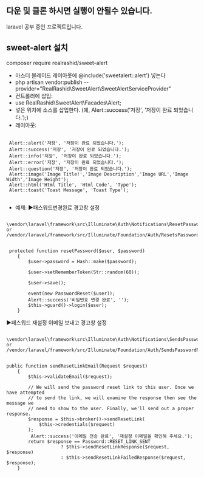 ## 다운 및 클론 하시면 실행이 안될수 있습니다.
laravel 공부 중인 프로젝트입니다.

## sweet-alert  설치
composer require realrashid/sweet-alert

* 마스터 블레이드 레이아웃에 @include('sweetalert::alert') 넣는다
* php artisan vendor:publish --provider="RealRashid\SweetAlert\SweetAlertServiceProvider"
* 컨트롤러에 삽입:
* use RealRashid\SweetAlert\Facades\Alert;
* 넣은 위치에 소스를 삽입한다. (예, Alert::success('저장', '저장이 완료 되었습니다.');)
* 레이아웃:
<pre><code>
 Alert::alert('저장', '저장이 완료 되었습니다.');
 Alert::success('저장', '저장이 완료 되었습니다.');
 Alert::info('저장', '저장이 완료 되었습니다.');
 Alert::error('저장', '저장이 완료 되었습니다.');
 Alert::question('저장', '저장이 완료 되었습니다.');
 Alert::image('Image Title!','Image Description','Image URL','Image Width','Image Height');
 Alert::html('Html Title', 'Html Code', 'Type');
 Alert::toast('Toast Message', 'Toast Type');
 </code></pre>

* 예제:
▶패스워드변경완료 경고창 설정
<pre><code>
\vendor\laravel\framework\src\Illuminate\Auth\Notifications\ResetPassword.php
or
/vendor/laravel/framework/src/Illuminate/Foundation/Auth/ResetsPasswords.php
</code></pre>

 <pre><code>
 protected function resetPassword($user, $password)
    {
        $user->password = Hash::make($password);
 
        $user->setRememberToken(Str::random(60));
 
        $user->save();
 
        event(new PasswordReset($user));
        Alert::success('비밀번호 변경 완료', '');
        $this->guard()->login($user);
    }
</code></pre>

▶패스워드 재설정 이메일 보내고 경고창 설정
<pre><code>
\vendor\laravel\framework\src\Illuminate\Auth\Notifications\SendsPasswordResetEmails.php
or
/vendor/laravel/framework/src/Illuminate/Foundation/Auth/SendsPasswordResetEmails.php
</code></pre>
<pre><code>
public function sendResetLinkEmail(Request $request)
    {
        $this->validateEmail($request);
 
        // We will send the password reset link to this user. Once we have attempted
        // to send the link, we will examine the response then see the message we
        // need to show to the user. Finally, we'll send out a proper response.
        $response = $this->broker()->sendResetLink(
            $this->credentials($request)
        );
         Alert::success('이메일 전송 완료', '재설정 이메일을 확인해 주세요.');
        return $response == Password::RESET_LINK_SENT
                    ? $this->sendResetLinkResponse($request, $response)
                    : $this->sendResetLinkFailedResponse($request, $response);
    }
</code></pre>
